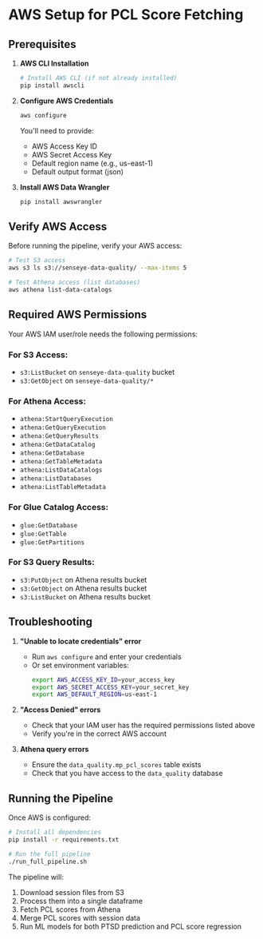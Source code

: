 # AWS Setup for PCL Score Fetching

## Prerequisites

1. **AWS CLI Installation**
   ```bash
   # Install AWS CLI (if not already installed)
   pip install awscli
   ```

2. **Configure AWS Credentials**
   ```bash
   aws configure
   ```
   You'll need to provide:
   - AWS Access Key ID
   - AWS Secret Access Key
   - Default region name (e.g., us-east-1)
   - Default output format (json)

3. **Install AWS Data Wrangler**
   ```bash
   pip install awswrangler
   ```

## Verify AWS Access

Before running the pipeline, verify your AWS access:

```bash
# Test S3 access
aws s3 ls s3://senseye-data-quality/ --max-items 5

# Test Athena access (list databases)
aws athena list-data-catalogs
```

## Required AWS Permissions

Your AWS IAM user/role needs the following permissions:

### For S3 Access:
- `s3:ListBucket` on `senseye-data-quality` bucket
- `s3:GetObject` on `senseye-data-quality/*`

### For Athena Access:
- `athena:StartQueryExecution`
- `athena:GetQueryExecution`
- `athena:GetQueryResults`
- `athena:GetDataCatalog`
- `athena:GetDatabase`
- `athena:GetTableMetadata`
- `athena:ListDataCatalogs`
- `athena:ListDatabases`
- `athena:ListTableMetadata`

### For Glue Catalog Access:
- `glue:GetDatabase`
- `glue:GetTable`
- `glue:GetPartitions`

### For S3 Query Results:
- `s3:PutObject` on Athena results bucket
- `s3:GetObject` on Athena results bucket
- `s3:ListBucket` on Athena results bucket

## Troubleshooting

1. **"Unable to locate credentials" error**
   - Run `aws configure` and enter your credentials
   - Or set environment variables:
     ```bash
     export AWS_ACCESS_KEY_ID=your_access_key
     export AWS_SECRET_ACCESS_KEY=your_secret_key
     export AWS_DEFAULT_REGION=us-east-1
     ```

2. **"Access Denied" errors**
   - Check that your IAM user has the required permissions listed above
   - Verify you're in the correct AWS account

3. **Athena query errors**
   - Ensure the `data_quality.mp_pcl_scores` table exists
   - Check that you have access to the `data_quality` database

## Running the Pipeline

Once AWS is configured:

```bash
# Install all dependencies
pip install -r requirements.txt

# Run the full pipeline
./run_full_pipeline.sh
```

The pipeline will:
1. Download session files from S3
2. Process them into a single dataframe
3. Fetch PCL scores from Athena
4. Merge PCL scores with session data
5. Run ML models for both PTSD prediction and PCL score regression